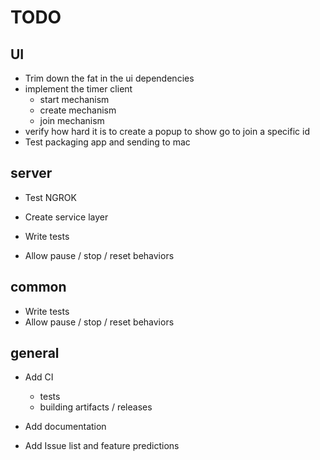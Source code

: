 # TODO

## UI
- Trim down the fat in the ui dependencies
- implement the timer client
    - start mechanism
    - create mechanism
    - join mechanism
- verify how hard it is to create a popup to show go to join a specific id
- Test packaging app and sending to mac

## server
- Test NGROK

- Create service layer
- Write tests
- Allow pause / stop / reset behaviors

## common
- Write tests
- Allow pause / stop / reset behaviors

## general
- Add CI
    - tests
    - building artifacts / releases
    
- Add documentation

- Add Issue list and feature predictions
